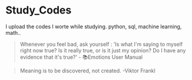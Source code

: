 # Study_Codes
I upload the codes I worte while studying.
python, sql, machine learning, math..
> Whenever you feel bad, ask yourself : 'Is what I'm saying to myself right now true? Is it really true, or is it just my opinion? Do I have any evidence that it's true?' - 📚Emotions User Manual

>Meaning is to be discovered, not created. -Viktor Frankl
